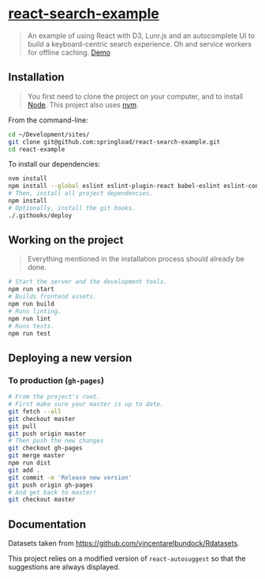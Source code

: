 [react-search-example](https://springload.github.io/react-search-example/)
=============

> An example of using React with D3, Lunr.js and an autocomplete UI to build a keyboard-centric search experience. Oh and service workers for offline caching. [Demo](https://springload.github.io/react-search-example/)

## Installation

> You first need to clone the project on your computer, and to install [Node](https://nodejs.org). This project also uses [nvm](https://github.com/creationix/nvm).

From the command-line:

```sh
cd ~/Development/sites/
git clone git@github.com:springload/react-search-example.git
cd react-example
```

To install our dependencies:

```sh
nvm install
npm install --global eslint eslint-plugin-react babel-eslint eslint-config-airbnb sass-lint
# Then, install all project dependencies.
npm install
# Optionally, install the git hooks.
./.githooks/deploy
```

## Working on the project

> Everything mentioned in the installation process should already be done.

```sh
# Start the server and the development tools.
npm run start
# Builds frontend assets.
npm run build
# Runs linting.
npm run lint
# Runs tests.
npm run test
```

## Deploying a new version

### To production (`gh-pages`)

```sh
# From the project's root.
# First make sure your master is up to date.
git fetch --all
git checkout master
git pull
git push origin master
# Then push the new changes
git checkout gh-pages
git merge master
npm run dist
git add .
git commit -m 'Release new version'
git push origin gh-pages
# And get back to master!
git checkout master
```

## Documentation

Datasets taken from https://github.com/vincentarelbundock/Rdatasets.

This project relies on a modified version of `react-autosuggest` so that the suggestions are always displayed.
